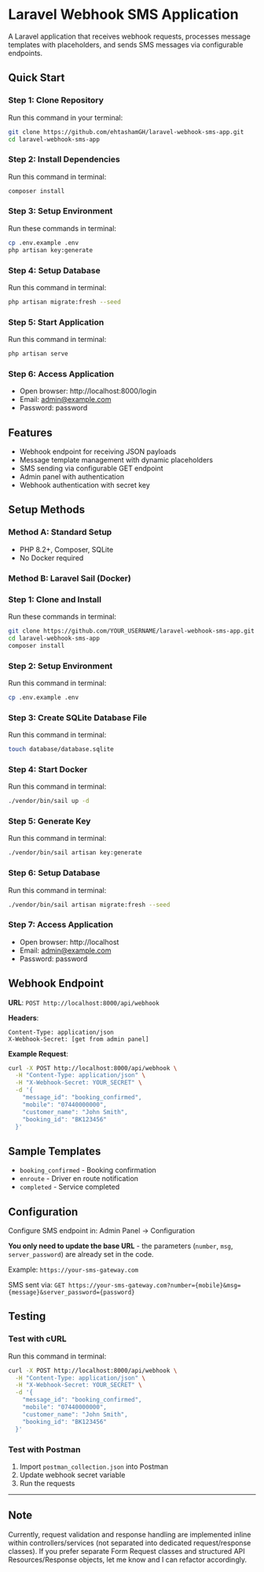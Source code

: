 # Laravel Webhook SMS Application

A Laravel application that receives webhook requests, processes message templates with placeholders, and sends SMS messages via configurable endpoints.

## Quick Start

### Step 1: Clone Repository

Run this command in your terminal:

```bash
git clone https://github.com/ehtashamGH/laravel-webhook-sms-app.git
cd laravel-webhook-sms-app
```

### Step 2: Install Dependencies

Run this command in terminal:

```bash
composer install
```

### Step 3: Setup Environment

Run these commands in terminal:

```bash
cp .env.example .env
php artisan key:generate
```

### Step 4: Setup Database

Run this command in terminal:

```bash
php artisan migrate:fresh --seed
```

### Step 5: Start Application

Run this command in terminal:

```bash
php artisan serve
```

### Step 6: Access Application

-   Open browser: http://localhost:8000/login
-   Email: admin@example.com
-   Password: password

## Features

-   Webhook endpoint for receiving JSON payloads
-   Message template management with dynamic placeholders
-   SMS sending via configurable GET endpoint
-   Admin panel with authentication
-   Webhook authentication with secret key

## Setup Methods

### Method A: Standard Setup

-   PHP 8.2+, Composer, SQLite
-   No Docker required

### Method B: Laravel Sail (Docker)

### Step 1: Clone and Install

Run these commands in terminal:

```bash
git clone https://github.com/YOUR_USERNAME/laravel-webhook-sms-app.git
cd laravel-webhook-sms-app
composer install
```

### Step 2: Setup Environment

Run this command in terminal:

```bash
cp .env.example .env
```

### Step 3: Create SQLite Database File

Run this command in terminal:

```bash
touch database/database.sqlite
```

### Step 4: Start Docker

Run this command in terminal:

```bash
./vendor/bin/sail up -d
```

### Step 5: Generate Key

Run this command in terminal:

```bash
./vendor/bin/sail artisan key:generate
```

### Step 6: Setup Database

Run this command in terminal:

```bash
./vendor/bin/sail artisan migrate:fresh --seed
```

### Step 7: Access Application

-   Open browser: http://localhost
-   Email: admin@example.com
-   Password: password

## Webhook Endpoint

**URL**: `POST http://localhost:8000/api/webhook`

**Headers**:

```
Content-Type: application/json
X-Webhook-Secret: [get from admin panel]
```

**Example Request**:

```bash
curl -X POST http://localhost:8000/api/webhook \
  -H "Content-Type: application/json" \
  -H "X-Webhook-Secret: YOUR_SECRET" \
  -d '{
    "message_id": "booking_confirmed",
    "mobile": "07440000000",
    "customer_name": "John Smith",
    "booking_id": "BK123456"
  }'
```

## Sample Templates

-   `booking_confirmed` - Booking confirmation
-   `enroute` - Driver en route notification
-   `completed` - Service completed

## Configuration

Configure SMS endpoint in: Admin Panel → Configuration

**You only need to update the base URL** - the parameters (`number`, `msg`, `server_password`) are already set in the code.

Example: `https://your-sms-gateway.com`

SMS sent via: `GET https://your-sms-gateway.com?number={mobile}&msg={message}&server_password={password}`

## Testing

### Test with cURL

Run this command in terminal:

```bash
curl -X POST http://localhost:8000/api/webhook \
  -H "Content-Type: application/json" \
  -H "X-Webhook-Secret: YOUR_SECRET" \
  -d '{
    "message_id": "booking_confirmed",
    "mobile": "07440000000",
    "customer_name": "John Smith",
    "booking_id": "BK123456"
  }'
```

### Test with Postman

1. Import `postman_collection.json` into Postman
2. Update webhook secret variable
3. Run the requests

---

## Note

Currently, request validation and response handling are implemented inline within controllers/services (not separated into dedicated request/response classes). If you prefer separate Form Request classes and structured API Resources/Response objects, let me know and I can refactor accordingly.
